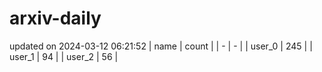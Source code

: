 # arxiv-daily
updated on 2024-03-12 06:21:52
| name | count |
| - | - |
| user_0 | 245 |
| user_1 | 94 |
| user_2 | 56 |

